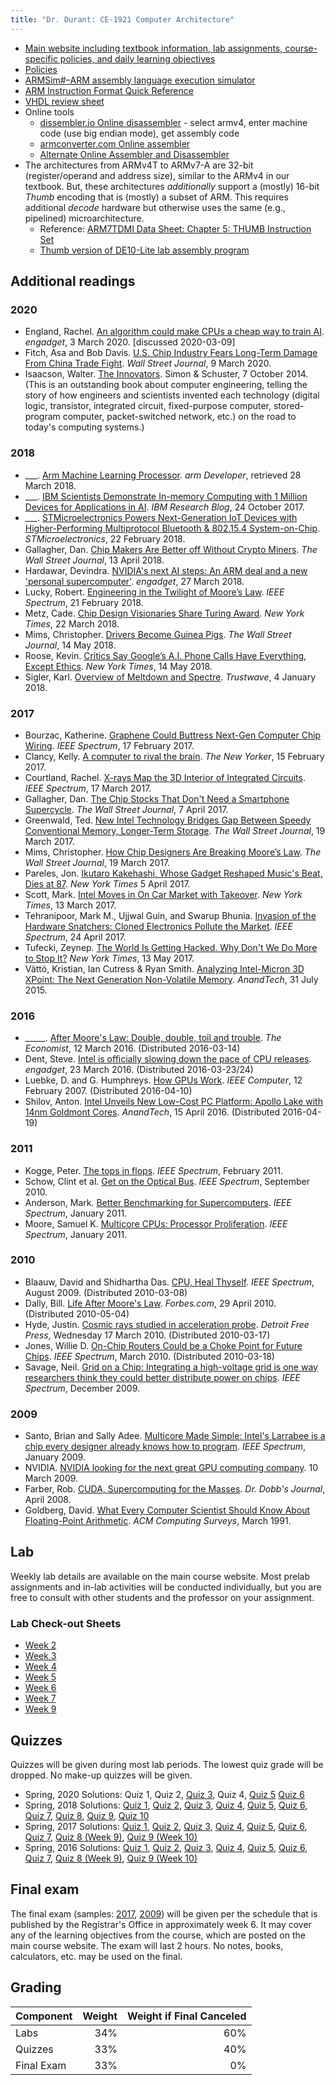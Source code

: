 ```yaml
---
title: "Dr. Durant: CE-1921 Computer Architecture"
---
```


* [Main website including textbook information, lab assignments, course-specific policies, and daily learning objectives](https://faculty-web.msoe.edu/meier/ce1921/)
* [Policies](../policies.html)
* [ARMSim#&ndash;ARM assembly language execution simulator](https://webhome.cs.uvic.ca/~nigelh/ARMSim-V2.1/)
* [ARM Instruction Format Quick Reference](armInstructionFormat.pdf)
* [VHDL review sheet](../ce1901/vhdlSummary.pdf)
* Online tools
  * [dissembler.io Online disassembler](https://www.onlinedisassembler.com/) - select armv4, enter machine code (use big endian mode), get assembly code
  * [armconverter.com Online assembler](http://armconverter.com/)
  * [Alternate Online Assembler and Disassembler](http://shell-storm.org/online/Online-Assembler-and-Disassembler/)
* The architectures from ARMv4T to ARMv7-A are 32-bit (register/operand and address size), similar to the ARMv4 in our textbook.
    But, these architectures *additionally* support a (mostly) 16-bit *Thumb* encoding that is (mostly) a subset of ARM.
    This requires additional *decode* hardware but otherwise uses the same (e.g., pipelined) microarchitecture.
    * Reference: [ARM7TDMI Data Sheet: Chapter 5: THUMB Instruction Set](ARM7-TDMI-ch5.pdf)
    * [Thumb version of DE10-Lite lab assembly program](thumbV1.s)

## Additional readings

### 2020
* England, Rachel. [An algorithm could make CPUs a cheap way to train AI](https://www.engadget.com/2020/03/03/rice-university-slide-cpu-gpu-machine-learning/). *engadget*, 3 March 2020. [discussed 2020-03-09]
* Fitch, Asa and Bob Davis. [U.S. Chip Industry Fears Long-Term Damage From China Trade Fight](https://www.wsj.com/articles/chip-industry-fears-damage-china-trade-fight-11583693926). *Wall Street Journal*, 9 March 2020.
* Isaacson, Walter. [The Innovators](https://en.wikipedia.org/wiki/The_Innovators_(book)). Simon & Schuster, 7 October 2014. (This is an outstanding book about computer engineering, telling the story of how engineers and scientists invented each technology (digital logic, transistor, integrated circuit, fixed-purpose computer, stored-program computer, packet-switched network, etc.) on the road to today's computing systems.)

### 2018
* ___. <a href="https://developer.arm.com/products/processors/machine-learning/arm-ml-processor">Arm Machine Learning Processor</a>.
  <cite>arm Developer</cite>, retrieved 28 March 2018.
* ___. <a href="https://www.ibm.com/blogs/research/2017/10/ibm-scientists-demonstrate-memory-computing-1-million-devices-applications-ai/">IBM Scientists Demonstrate In-memory Computing with 1 Million Devices for Applications in AI</a>.
  <cite>IBM Research Blog</cite>, 24 October 2017.
* ___. <a href="https://globenewswire.com/news-release/2018/02/22/1379991/0/en/STMicroelectronics-Powers-Next-Generation-IoT-Devices-with-Higher-Performing-Multiprotocol-Bluetooth-802-15-4-System-on-Chip.html">STMicroelectronics Powers Next-Generation IoT Devices with Higher-Performing Multiprotocol Bluetooth &amp; 802.15.4 System-on-Chip</a>.
  <cite>STMicroelectronics</cite>, 22 February 2018.
* Gallagher, Dan. <a href="https://www.wsj.com/articles/chip-makers-are-better-off-without-crypto-miners-1523611801">Chip Makers Are Better off Without Crypto Miners</a>.
  <cite>The Wall Street Journal</cite>, 13 April 2018.
* Hardawar, Devindra. <a href="https://www.engadget.com/2018/03/27/nvidia-arm-ai-iot/">NVIDIA's next AI steps: An ARM deal and a new 'personal supercomputer'</a>.
  <cite>engadget</cite>, 27 March 2018.
* Lucky, Robert. <a href="https://spectrum.ieee.org/at-work/innovation/engineering-in-the-twilight-of-moores-law">Engineering in the Twilight of Moore&rsquo;s Law</a>.
  <cite>IEEE Spectrum</cite>, 21 February 2018.
* Metz, Cade. <a href="https://www.nytimes.com/2018/03/21/technology/computer-chips-turing-award.html">Chip Design Visionaries Share Turing Award</a>.
  <cite>New York Times</cite>, 22 March 2018.
* Mims, Christopher. <a href="https://www.wsj.com/articles/in-self-driving-car-road-test-we-are-the-guinea-pigs-1526212802">Drivers Become Guinea Pigs</a>.
  <cite>The Wall Street Journal</cite>, 14 May 2018.
* Roose, Kevin. <a href="https://www.nytimes.com/2018/05/11/technology/kevins-week-in-tech-are-googles-ai-powered-phone-calls-cool-creepy-or-both.html">Critics Say Google&rsquo;s A.I. Phone Calls Have Everything, Except Ethics</a>.
  <cite>New York Times</cite>, 14 May 2018.
* Sigler, Karl. <a href="https://www.trustwave.com/Resources/SpiderLabs-Blog/Overview-of-Meltdown-and-Spectre/">Overview of Meltdown and Spectre</a>.
  <cite>Trustwave</cite>, 4 January 2018.

### 2017
* Bourzac, Katherine. <a href="http://spectrum.ieee.org/semiconductors/materials/graphene-could-buttress-nextgen-computer-chip-wiring">Graphene Could Buttress Next-Gen Computer Chip Wiring</a>.
  <cite>IEEE Spectrum</cite>, 17 February 2017.
* Clancy, Kelly. <a href="http://www.newyorker.com/tech/elements/a-computer-to-rival-the-brain">A computer to rival the brain</a>.
  <cite>The New Yorker</cite>, 15 February 2017.
* Courtland, Rachel. <a href="http://spectrum.ieee.org/nanoclast/semiconductors/processors/xray-ic-imaging">X-rays Map the 3D Interior of Integrated Circuits</a>.
  <cite>IEEE Spectrum</cite>, 17 March 2017.
* Gallagher, Dan. <a href="https://www.wsj.com/articles/the-chip-stocks-that-dont-need-a-smartphone-supercycle-1491494579">The Chip Stocks That Don't Need a Smartphone Supercycle</a>.
  <cite>The Wall Street Journal</cite>, 7 April 2017.
* Greenwald, Ted. <a href="https://www.wsj.com/articles/new-intel-technology-bridges-gap-between-speedy-conventional-memory-longer-term-storage-1489917600">New Intel Technology Bridges Gap Between Speedy Conventional Memory, Longer-Term Storage</a>.
  <cite>The Wall Street Journal</cite>, 19 March 2017.
* Mims, Christopher. <a href="https://www.wsj.com/articles/how-chip-designers-are-breaking-moores-law-1489924804">How Chip Designers Are Breaking Moore&rsquo;s Law</a>.
  <cite>The Wall Street Journal</cite>, 19 March 2017.
* Pareles, Jon. <a href="https://www.nytimes.com/2017/04/03/arts/music/ikutaro-kakeshashi-roland-808-drum-machine-dead.html">Ikutaro Kakehashi, Whose Gadget Reshaped Music's Beat, Dies at 87</a>.
  <cite>New York Times</cite> 5 April 2017.
* Scott, Mark. <a href="https://www.nytimes.com/2017/03/13/business/dealbook/intel-mobileye-autonomous-cars-israel.html?_r=0">Intel Moves in On Car Market with Takeover</a>.
  <cite>New York Times</cite>, 13 March 2017.
* Tehranipoor, Mark M., Ujjwal Guin, and Swarup Bhunia. <a href="http://spectrum.ieee.org/computing/hardware/invasion-of-the-hardware-snatchers-cloned-electronics-pollute-the-market">Invasion of the Hardware Snatchers: Cloned Electronics Pollute the Market</a>.
  <cite>IEEE Spectrum</cite>, 24 April 2017.
* Tufecki, Zeynep. <a href="https://www.nytimes.com/2017/05/13/opinion/the-world-is-getting-hacked-why-dont-we-do-more-to-stop-it.html">The World Is Getting Hacked. Why Don't We Do More to Stop It?</a>
  <cite>New York Times</cite>, 13 May 2017.
* V&#228;tt&#246;, Kristian, Ian Cutress &amp; Ryan Smith. <a href="http://www.anandtech.com/show/9470/intel-and-micron-announce-3d-xpoint-nonvolatile-memory-technology-1000x-higher-performance-endurance-than-nand">Analyzing Intel-Micron 3D XPoint: The Next Generation Non-Volatile Memory</a>.
  <cite>AnandTech</cite>, 31 July 2015.

### 2016
* _____. <a href="http://www.economist.com/technology-quarterly/2016-03-12/after-moores-law">After Moore's Law: Double, double, toil and trouble</a>.
  <cite>The Economist</cite>, 12 March 2016. (Distributed 2016-03-14)
* Dent, Steve. <a href="http://www.engadget.com/2016/03/23/intel-eliminating-tick-tock-moores-law/">Intel is officially slowing down the pace of CPU releases</a>.
  <cite>engadget</cite>, 23 March 2016. (Distributed 2016-03-23/24)
* Luebke, D. and G. Humphreys. <a href="http://ieeexplore.ieee.org/xpl/abstractSimilar.jsp?arnumber=4085637">How GPUs Work</a>.
  <cite>IEEE Computer</cite>, 12 February 2007. (Distributed 2016-04-10)
* Shilov, Anton. <a href="http://www.anandtech.com/show/10256/intel-unveils-apollo-lake-14nm-goldmont">Intel
  Unveils New Low-Cost PC Platform: Apollo Lake with 14nm Goldmont Cores</a>.
  <cite>AnandTech</cite>, 15 April 2016. (Distributed 2016-04-19)

### 2011
* Kogge, Peter.
    <a href="http://ieeexplore.ieee.org/stamp/stamp.jsp?arnumber=05693074">The tops in flops</a>.
     <cite>IEEE Spectrum</cite>, February 2011.<!--bottlenecks: memory/cache, power, power efficiency-->
* Schow, Clint et al.
    <a href="http://spectrum.ieee.org/semiconductors/optoelectronics/get-on-the-optical-bus">Get on the Optical Bus</a>.
     <cite>IEEE Spectrum</cite>, September 2010.<!--intro memory bottleneck, electronic signal speeds, good intro-->
* Anderson, Mark.
    <a href="http://spectrum.ieee.org/computing/hardware/better-benchmarking-for-supercomputers">Better Benchmarking for Supercomputers</a>.
     <cite>IEEE Spectrum</cite>, January 2011.<!--benchmarking: what is useful-->
* Moore, Samuel K.
    <a href="http://spectrum.ieee.org/semiconductors/processors/multicore-cpus-processor-proliferation">Multicore CPUs: Processor Proliferation</a>.
    <cite>IEEE Spectrum</cite>, January 2011.<!--good architecture intro, power wall, data parallelism-->

### 2010
* Blaauw, David and Shidhartha Das.
  <a href="http://www.spectrum.ieee.org/semiconductors/processors/cpu-heal-thyself">CPU,
  Heal Thyself</a>. <cite>IEEE Spectrum</cite>, August 2009. (Distributed 2010-03-08)
* Dally, Bill.
  <a href="http://www.forbes.com/2010/04/29/moores-law-computing-processing-opinions-contributors-bill-dally.html">Life
  	After Moore's Law</a>. <cite>Forbes.com</cite>, 29 April 2010. (Distributed 2010-05-04)
* Hyde, Justin.
  <a href="http://www.freep.com/apps/pbcs.dll/article?AID=/201003160300/BUSINESS0104/3160361&template=fullarticle">Cosmic rays studied in acceleration probe</a>.
  <cite>Detroit Free Press</cite>, Wednesday 17 March 2010. (Distributed 2010-03-17)
* Jones, Willie D.
  <a href="http://spectrum.ieee.org/semiconductors/design/onchip-routers-could-be-a-choke-point-for-future-chips">On-Chip Routers Could be a Choke Point for Future Chips</a>.
  <cite>IEEE Spectrum</cite>, March 2010. (Distributed 2010-03-18)
* Savage, Neil.
  <a href="http://spectrum.ieee.org/semiconductors/processors/new-schemes-for-powering-processors">Grid
  on a Chip: Integrating a high-voltage grid is one way researchers think they could better distribute power on chips</a>.
  <cite>IEEE Spectrum</cite>, December 2009.

### 2009
* Santo, Brian and Sally Adee. <a href="http://www.spectrum.ieee.org/jan09/7129">Multicore Made Simple: Intel's Larrabee is a chip every designer already knows how to program</a>.
    <cite>IEEE Spectrum</cite>, January 2009.
* NVIDIA. <a href="GPU_Ventures_Launch_PR_FINAL.pdf">NVIDIA looking for the next great GPU computing company</a>. 10 March 2009.
* Farber, Rob.  <a href="http://www.ddj.com/cpp/207200659">CUDA, Supercomputing for the Masses</a>.
    <cite>Dr. Dobb's Journal</cite>, April 2008.
* Goldberg, David. <a href="http://docs.sun.com/source/806-3568/ncg_goldberg.html">What Every Computer Scientist Should Know About Floating-Point Arithmetic</a>.
    <cite>ACM Computing Surveys</cite>, March 1991.

## Lab
Weekly lab details are available on the main course website.
Most prelab assignments and in-lab activities will be conducted individually, but you are free to consult with other students and the professor on your assignment.

### Lab Check-out Sheets
* [Week 2](lw2-s20-checklist.pdf)
* [Week 3](lw3-s20-checklist.pdf)
* [Week 4](lw4-s20-checklist.pdf)
* [Week 5](lw5-s20-checklist.pdf)
* [Week 6](lw6-s20-checklist.pdf)
* [Week 7](lw7-s20-checklist.pdf)
* [Week 9](lw9-s20-checklist.pdf)

## Quizzes
Quizzes will be given during most lab periods. The lowest
quiz grade will be dropped. No make-up quizzes will be given.

* Spring, 2020 Solutions:
  Quiz 1,
  Quiz 2,
  [Quiz 3](q03ans-s20.pdf),
  Quiz 4,
  [Quiz 5](q05ans-s20.pdf)
  [Quiz 6](q06ans-s20.pdf)
* Spring, 2018 Solutions:
  <a href="q01ans-s18.pdf">Quiz 1</a>,
  <a href="q02ans-s18.pdf">Quiz 2</a>,
  <a href="q03ans-s18.pdf">Quiz 3</a>,
  <a href="q04ans-s18.pdf">Quiz 4</a>,
  <a href="q05ans-s18.pdf">Quiz 5</a>,
  <a href="q06ans-s18.pdf">Quiz 6</a>,
  <a href="q07ans-s18.pdf">Quiz 7</a>,
  <a href="q08ans-s18.pdf">Quiz 8</a>,
  <a href="q09ans-s18.pdf">Quiz 9</a>,
  <a href="q10ans-s18.pdf">Quiz 10</a>
* Spring, 2017 Solutions:
  <a href="q01ans-s17.pdf">Quiz 1</a>,
  <a href="q02ans-s17.pdf">Quiz 2</a>,
  <a href="q03ans-s17.pdf">Quiz 3</a>,
  <a href="q04ans-s17.pdf">Quiz 4</a>,
  <a href="q05ans-s17.pdf">Quiz 5</a>,
  <a href="q06ans-s17.pdf">Quiz 6</a>,
  <a href="q07ans-s17.pdf">Quiz 7</a>,
  <a href="q09ans-s17.pdf">Quiz 8 (Week 9)</a>,
  <a href="q10ans-s17.pdf">Quiz 9 (Week 10)</a>
* Spring, 2016 Solutions:
  <a href="q01ans-s16.pdf">Quiz 1</a>,
  <a href="q02ans-s16.pdf">Quiz 2</a>,
  <a href="q03ans-s16.pdf">Quiz 3</a>,
  <a href="q04ans-s16.pdf">Quiz 4</a>,
  <a href="q05ans-s16.pdf">Quiz 5</a>,
  <a href="q06ans-s16.pdf">Quiz 6</a>,
  <a href="q07ans-s16.pdf">Quiz 7</a>,
  <a href="q09ans-s16.pdf">Quiz 8 (Week 9)</a>,
  <a href="q10ans-s16.pdf">Quiz 9 (Week 10)</a>

## Final exam
The final exam (samples: [2017](final-s17.pdf), [2009](final-s09.pdf)) will be given per the schedule that is published by the Registrar's Office in approximately week 6.
It may cover any of the learning objectives from the course, which are posted on the main course website.
The exam will last 2 hours. No notes, books, calculators, etc. may be used on the final.

## Grading

| Component  | Weight | Weight if Final Canceled |
| :---       |   ---: |                     ---: |
| Labs       | 34%    | 60%                      |
| Quizzes    | 33%    | 40%                      |
| Final Exam | 33%    |  0%                      |

